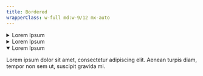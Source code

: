 ```yaml
---
title: Bordered
wrapperClass: w-full md:w-9/12 mx-auto
---
```


<div class="vv-accordion-group">
  <details
    id="accordion-item-bordered-1"
    class="vv-accordion vv-accordion--bordered">
    <summary
      class="vv-accordion__summary"
      aria-controls="#accordion-item-bordered-1"
      aria-expanded="false">
      Lorem Ipsum
    </summary>
    <div class="vv-accordion__content" aria-hidden="true">
      <p class="font-light text-word-3">
        Lorem ipsum dolor sit amet, consectetur adipiscing elit. Aenean turpis
        diam, tempor non sem ut, suscipit gravida mi.
      </p>
    </div>
  </details>
  <details
    id="accordion-item-bordered-2"
    class="vv-accordion vv-accordion--bordered">
    <summary
      class="vv-accordion__summary"
      aria-controls="#accordion-item-bordered-2"
      aria-expanded="false">
      Lorem Ipsum
    </summary>
    <div class="vv-accordion__content" aria-hidden="true">
      <p class="font-light text-word-3">
        Lorem ipsum dolor sit amet, consectetur adipiscing elit. Aenean turpis
        diam, tempor non sem ut, suscipit gravida mi.
      </p>
    </div>
  </details>
  <details
    id="accordion-item-bordered-3"
    class="vv-accordion vv-accordion--bordered"
    open>
    <summary
      class="vv-accordion__summary"
      aria-controls="#accordion-item-bordered-3"
      aria-expanded="true">
      Lorem Ipsum
    </summary>
    <div class="vv-accordion__content" aria-hidden="false">
      <p class="font-light text-word-3">
        Lorem ipsum dolor sit amet, consectetur adipiscing elit. Aenean turpis
        diam, tempor non sem ut, suscipit gravida mi.
      </p>
    </div>
  </details>
</div>

